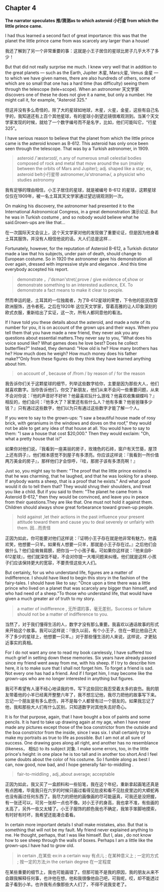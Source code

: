 ## Chapter 4

**The narrator speculates 推/猜测as to which asteroid 小行星 from which the little prince came.**

I had thus learned a second fact of great importance: this was that the planet the little prince came from was scarcely any larger than a house!

我还了解到了另一个非常重要的事：这就是小王子居住的星球比房子几乎大不了多少！

But that did not really surprise me much. I knew very well that in addition to the great planets — such as the Earth, Jupiter 木星, Mars火星, Venus 金星 — to which we have given names, there are also hundreds of others, some of which are so small that one has a hard time (has difficulty) seeing them through the telescope (tele+scope). When an astronomer 天文学家 discovers one of these he does not give it a name, but only a number. He might call it, for example, "Asteroid 325." 

但这并没有多么奇怪的，除了大的星球如地球，木星，火星，金星，这些有自己名字的，我知道还有上百个其他星球，有的星球小到望远镜很难观测到。当某个天文学家发现的时候，就给了一个数字编号而不是名字，比如，他们可能叫它，“行星325”。

I have serious reason to believe that the planet from which the little prince came is the asteroid known as B-612. This asteroid has only once been seen through the telescope. That was by a Turkish astronomer, in 1909.

> asteroid  /'æstərɔɪd/, n.any of numerous small celestial bodies composed of rock and metal that move around the sun (mainly between the orbits of Mars and Jupiter); adj. shaped like a star;  ex, asteroid belt小行星带
> astronomer,/ə'strɑnəmɚ/,  a physicist who studies astronomy

我有足够的理由相信，小王子居住的星球，就是被编号 B-612 的星球，这颗星球仅仅在1909年，被一名土耳其天文学家通过望远镜观测到一次。

On making his discovery, the astronomer had presented it to the International Astronomical Congress, in a great demonstration 演示论证. But he was in Turkish costume , and so nobody would believe what he said.Grown-ups are like that...

在一次国际天文会议上，这个天文学家对他的发现做了重要论证，但是因为他身着土耳其服饰，并没有人相信他说的话。大人们总是这样...

Fortunately, however, for the reputation of Asteroid B-612, a Turkish dictator made a law that his subjects, under pain of death, should change to European costume. So in 1920 the astronomer gave his demonstration all over again, dressed with impressive style and elegance . And this time everybody accepted his report.

> demonstrate ，/'dɛmən'stret/,prove / give evidence of,show or demonstrate something to an interested audience, EX. To demonstrate a fact means to make it clear to people.

然而幸运的是，土耳其的一位独裁者，为了B-612星球的荣誉，下令他的臣民改穿欧洲服饰，违令者死。之后在1920年 这位天文学家，穿着高雅的让人印象深刻的欧式衣服，重新给出了实证，这一次，所有人都同意他的看法。

If I have told you these details about the asteroid, and made a note of its number for you, it is on account of  the grown ups and their ways. When you tell them that you have made a new friend, they never ask you any questions about essential matters.They never say to you, "What does his voice sound like? What games does he love best? Does he collect butterflies?" Instead, they demand: "How old is he? How many brothers has he? How much does he weigh? How much money does his father make?"Only from these figures do they think they have learned anything about him.

> on account of , because of /from / by reason of / for the reason

我告诉你们关于这颗星球的细节，列举这些数字给你，主要是因为那些大人，他们就喜欢数字。当你告诉他们，你交了新朋友，他们从来不会问一些重要问题，从来不会对你说：『他的声音好不好听？他最喜欢玩什么游戏？他喜欢收集蝴蝶吗？』相反的，他们会问：『他多大了？家里还有些什么人？他有多重？他爸爸赚多少钱？』只有通过这些数字，他们以为只有通过这些数字才能了解一个人。

If you were to say to the grown-ups: "I saw a beautiful house made of rosy brick, with geraniums in the windows and doves on the roof," they would not be able to get any idea of that house at all. You would have to say to them: "I saw a house that cost $20,000." Then they would exclaim: "Oh, what a pretty house that is!"

如果你对他们说，『我看到一座美丽的房子，玫瑰色的石砖，窗户有天竺葵，屋顶上还有鸽子』，他们根本感觉不到屋子有多漂亮。你应该这样说：『我看到一所价值两万美金的房子』，那样他们才会惊呼，『哇，那房子该有多漂亮啊！』

Just so, you might say to them: "The proof that the little prince existed is that he was charming, that he laughed, and that he was looking for a sheep. If anybody wants a sheep, that is a proof that he exists." And what good would it do to tell them that? They would shrug their shoulders, and treat you like a child. But if you said to them: "The planet he came from is Asteroid B-612," then they would be convinced, and leave you in peace from their questions.They are like that. One must not hold it against them. Children should always show great forbearance toward grown-up people.

> hold against ,let their actions in the past influence your present attitude toward them and cause you to deal severely or unfairly with them. 因…而责怪

正因为如此，你可能要对他们这样说：『证明小王子存在就是他非常有魅力，他喜欢笑，他想要一只羊。如果有人想要一只羊，那就是小王子存在过。』之后他们会做什么？他们会耸耸肩膀，把你当一个小孩子看。可如果你这样说：『他来自B-612星球』，他们就深信不疑，不会对你提一大堆问题来纠缠。他们就是这样.小孩子们应该保持更大的宽容，不要责怪这些大人们。

But certainly, for us who understand life, figures are a matter of indifference. I should have liked to begin this story in the fashion of the fairy-tales. I should have like to say: "Once upon a time there was a little prince who lived on a planet that was scarcely any bigger than himself, and who had need of a sheep."To those who understand life, that would have given a much greater air of truth to my story.

> a matter of indifference , 无所谓的事，毫无差别，Success or failure should not be a matter of indifference to you. 

当然了，对于我们懂得生活的人，数字才没有那么重要。我喜欢以通话故事的形式来开始这个故事。我可以这样说：『很久以前，有个小王子，住在一颗比他自己大不了多少的星球上，他想要一只羊。』对于那些懂生活的人来说，这样说，才更贴近事实的真相。

For I do not want any one to read my book carelessly, I have suffered too much grief in setting down these memories. Six years have already passed since my friend went away from me, with his sheep. If I try to describe him here, it is to make sure that I shall not forget him. To forget a friend is sad. Not every one has had a friend. And if I forget him, I may become like the grown-ups who are no longer interested in anything but figures.

我可不希望有人漫不经心地读我的书，写下这些回忆我忍受着太多的哀伤。我的朋友带着他的小羊已经离开整整六年了，我不想忘记他，我尽力把他的故事写下来。忘记一个朋友是有多么悲伤，并不是每个人都曾有过一个朋友的。如果我忘记了他，我和那些大人们有什么区别，只知道数字对其他失去好奇心。

It is for that purpose, again, that I have bought a box of paints and some pencils. It is hard to take up drawing again at my age, when I have never made any pictures except those of the boa constrictor from the outside and the boa constrictor from the inside, since I was six. I shall certainly try to make my portraits as true to life  as possible. But I am not at all sure of success. One drawing goes along all right, and another has no resemblance (likeness， 相似) to its subject 对象. I make some errors, too, in the little
prince's height: in one place he is too tall and in another too short.And I feel some doubts about the color of his costume. So I fumble  along as best I can, now good, now bad, and I hope generally fair-to-middling .

> fair-to-middling , adj.,about average; acceptable

正因为如此，我又买了一盒颜料和一些铅笔，我在这个年纪，重新拿起画笔还真是有点困难，毕竟我只在六岁的时候只画过看得见肚皮和看不见肚皮里边的大蟒蛇再也没有画过任何东西了。我尽力的把他的画像画的尽可能逼真，可我还是没把握，有一张还可以，可另一张却一点也不像。对小王子的身高，我也拿不准，有些画的太高了，另外一些又太矮了。小王子服饰的颜色我也不确定，我笨手笨脚地摸索，有时好有时坏，我希望还能凑合着看。

In certain more important details I shall make mistakes, also. But that is something that will not be my fault. My friend never explained anything to me. He thought, perhaps, that I was like himself. But I, alas , do not know how to see sheep through the walls of boxes. Perhaps I am a little like the grown-ups.I have had to grow old. 

> in certain ,在某些 ex:in a certain way 有点儿 ; 在某种意义上 ; 一定的方式 ; 按一定的方法;in the certain degree 在一定程度

在某些重要的细节上，我也可能画错了。但那可能不是我的原因，我的朋友从来不会跟我解释任何事，也许他在想，他和我很像他自己吧，可我呢，哎，却不能透过盒子看到小羊。也许我有点像那些大人们了，不得不说我变老了。
